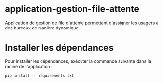 # application-gestion-file-attente
Application de gestion de file d'attente permettant d'assigner les usagers à des bureaux de manière dynamique.

# Installer les dépendances
Pour installer les dépendances, exécuter la commande suivante dans la racine de l'application :
```bash
pip install -r requirements.txt
```